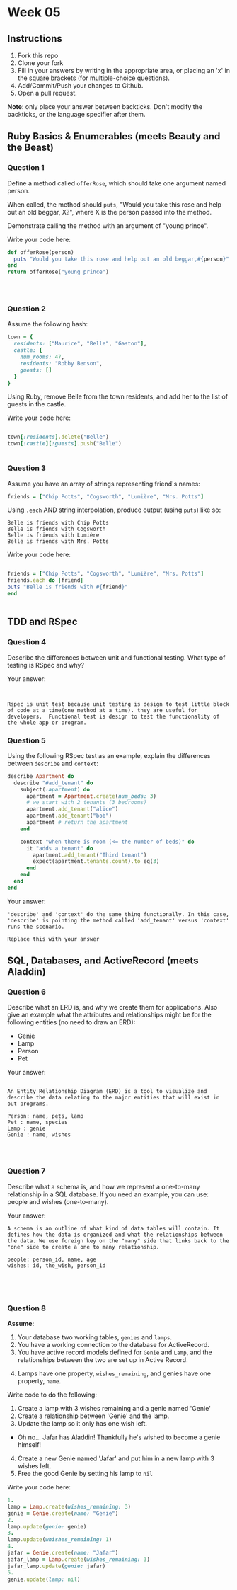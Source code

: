 # Week 05

## Instructions

1. Fork this repo
2. Clone your fork
3. Fill in your answers by writing in the appropriate area, or placing an 'x' in
the square brackets (for multiple-choice questions).
4. Add/Commit/Push your changes to Github.
5. Open a pull request.

**Note**: only place your answer between backticks. Don't modify the backticks,
or the language specifier after them.

## Ruby Basics & Enumerables (meets Beauty and the Beast)

### Question 1

Define a method called `offerRose`, which should take one argument named person.

When called, the method should `puts`, "Would you take this rose and help out
an old beggar, X?", where X is the person passed into the method.

Demonstrate calling the method with an argument of "young prince".

Write your code here:
```ruby
def offerRose(person)
  puts "Would you take this rose and help out an old beggar,#{person}"
end
return offerRose("young prince")





```

### Question 2

Assume the following hash:

```ruby
town = {
  residents: ["Maurice", "Belle", "Gaston"],
  castle: {
    num_rooms: 47,
    residents: "Robby Benson",
    guests: []
  }
}
```

Using Ruby, remove Belle from the town residents, and
add her to the list of guests in the castle.

Write your code here:
```ruby

town[:residents].delete("Belle")
town[:castle][:guests].push("Belle")



```

### Question 3

Assume you have an array of strings representing friend's names:

```ruby
friends = ["Chip Potts", "Cogsworth", "Lumière", "Mrs. Potts"]
```

Using `.each` AND string interpolation, produce output (using `puts`) like so:

```
Belle is friends with Chip Potts
Belle is friends with Cogsworth
Belle is friends with Lumière
Belle is friends with Mrs. Potts
```

Write your code here:
```ruby

friends = ["Chip Potts", "Cogsworth", "Lumière", "Mrs. Potts"]
friends.each do |friend|
puts "Belle is friends with #{friend}"
end



```

## TDD and RSpec

### Question 4

Describe the differences between unit and functional testing. What type of testing is RSpec and why?

Your answer:
```text


Rspec is unit test because unit testing is design to test little block of code at a time(one method at a time). they are useful for developers.  Functional test is design to test the functionality of the whole app or program.

```

### Question 5

Using the following RSpec test as an example, explain the differences between `describe` and `context`:

```ruby
describe Apartment do
  describe "#add_tenant" do
    subject(:apartment) do
      apartment = Apartment.create(num_beds: 3)
      # we start with 2 tenants (3 bedrooms)
      apartment.add_tenant("alice")
      apartment.add_tenant("bob")
      apartment # return the apartment
    end

    context "when there is room (<= the number of beds)" do
      it "adds a tenant" do
        apartment.add_tenant("Third tenant")
        expect(apartment.tenants.count).to eq(3)
      end
    end
  end
end
```

Your answer:
```text
'describe' and 'context' do the same thing functionally. In this case, 'describe' is pointing the method called 'add_tenant' versus 'context' runs the scenario.

Replace this with your answer
```

## SQL, Databases, and ActiveRecord (meets Aladdin)

### Question 6

Describe what an ERD is, and why we create them for applications. Also give an
example what the attributes and relationships might be for the following
entities (no need to draw an ERD):
<!-- Maybe clarify whether they're meant to give relationships between all four entities or... -->
* Genie
* Lamp
* Person
* Pet

Your answer:
```

An Entity Relationship Diagram (ERD) is a tool to visualize and describe the data relating to the major entities that will exist in out programs.

Person: name, pets, lamp
Pet : name, species
Lamp : genie
Genie : name, wishes




```

### Question 7

Describe what a schema is, and how we represent a one-to-many relationship in a
SQL database. If you need an example, you can use: people and wishes
(one-to-many).

Your answer:
```
A schema is an outline of what kind of data tables will contain. It defines how the data is organized and what the relationships between the data. We use foreign key on the "many" side that links back to the "one" side to create a one to many relationship.

people: person_id, name, age
wishes: id, the_wish, person_id





```

### Question 8

**Assume:**
1. Your database two working tables, `genies` and `lamps`.
2. You have a working connection to the database for ActiveRecord.
3. You have active record models defined for `Genie` and `Lamp`, and the
relationships between the two are set up in Active Record.
<!-- Do we want to specifiy what kind of relationship they have, in case some students aren't familiar with the mythology...? -->
4. Lamps have one property, `wishes_remaining`, and genies have one property, `name`.

Write code to do the following:

1. Create a lamp with 3 wishes remaining and a genie named 'Genie'
2. Create a relationship between 'Genie' and the lamp.
3. Update the lamp so it only has one wish left.
  * Oh no... Jafar has Aladdin! Thankfully he's wished to become a genie himself!
4. Create a new Genie named 'Jafar' and put him in a new lamp with 3 wishes left.
5. Free the good Genie by setting his lamp to `nil`


Write your code here:
```ruby
1.
lamp = Lamp.create(wishes_remaining: 3)
genie = Genie.create(name: "Genie")
2.
lamp.update(genie: genie)
3.
lamp.update(whishes_remaining: 1)
4.
jafar = Genie.create(name: "Jafar")
jafar_lamp = Lamp.create(wishes_remaining: 3)
jafar_lamp.update(genie: jafar)
5.
genie.update(lamp: nil)









```
